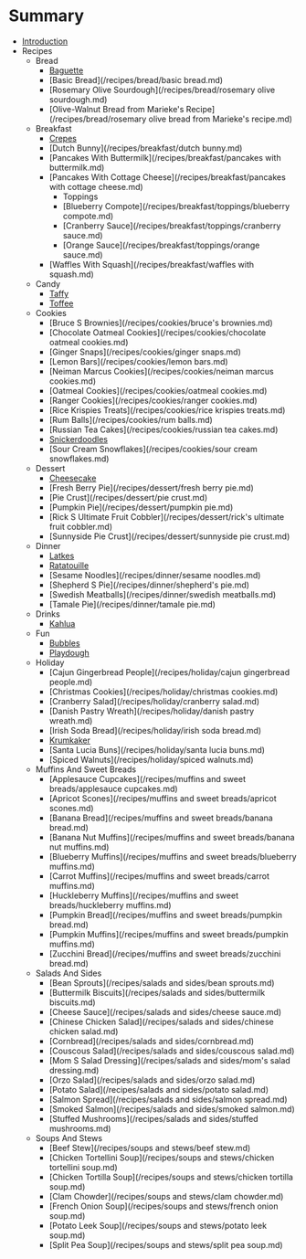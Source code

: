 # Summary

* [Introduction](README.md)
* Recipes
  * Bread
    * [Baguette](/recipes/bread/baguette.md)
    * [Basic Bread](/recipes/bread/basic bread.md)
    * [Rosemary Olive Sourdough](/recipes/bread/rosemary olive sourdough.md)
    * [Olive-Walnut Bread from Marieke's Recipe](/recipes/bread/rosemary olive bread from Marieke's recipe.md)
  * Breakfast
    * [Crepes](/recipes/breakfast/crepes.md)
    * [Dutch Bunny](/recipes/breakfast/dutch bunny.md)
    * [Pancakes With Buttermilk](/recipes/breakfast/pancakes with buttermilk.md)
    * [Pancakes With Cottage Cheese](/recipes/breakfast/pancakes with cottage cheese.md)
      * Toppings
      * [Blueberry Compote](/recipes/breakfast/toppings/blueberry compote.md)
      * [Cranberry Sauce](/recipes/breakfast/toppings/cranberry sauce.md)
      * [Orange Sauce](/recipes/breakfast/toppings/orange sauce.md)
    * [Waffles With Squash](/recipes/breakfast/waffles with squash.md)
  * Candy
    * [Taffy](/recipes/candy/taffy.md)
    * [Toffee](/recipes/candy/toffee.md)
  * Cookies
    * \[Bruce S Brownies\]\(/recipes/cookies/bruce's brownies.md\)
    * [Chocolate Oatmeal Cookies](/recipes/cookies/chocolate oatmeal cookies.md)
    * [Ginger Snaps](/recipes/cookies/ginger snaps.md)
    * [Lemon Bars](/recipes/cookies/lemon bars.md)
    * [Neiman Marcus Cookies](/recipes/cookies/neiman marcus cookies.md)
    * [Oatmeal Cookies](/recipes/cookies/oatmeal cookies.md)
    * [Ranger Cookies](/recipes/cookies/ranger cookies.md)
    * [Rice Krispies Treats](/recipes/cookies/rice krispies treats.md)
    * [Rum Balls](/recipes/cookies/rum balls.md)
    * [Russian Tea Cakes](/recipes/cookies/russian tea cakes.md)
    * [Snickerdoodles](/recipes/cookies/snickerdoodles.md)
    * [Sour Cream Snowflakes](/recipes/cookies/sour cream snowflakes.md)
  * Dessert
    * [Cheesecake](/recipes/dessert/cheesecake.md)
    * [Fresh Berry Pie](/recipes/dessert/fresh berry pie.md)
    * [Pie Crust](/recipes/dessert/pie crust.md)
    * [Pumpkin Pie](/recipes/dessert/pumpkin pie.md)
    * \[Rick S Ultimate Fruit Cobbler\]\(/recipes/dessert/rick's ultimate fruit cobbler.md\)
    * [Sunnyside Pie Crust](/recipes/dessert/sunnyside pie crust.md)
  * Dinner
    * [Latkes](/recipes/dinner/latkes.md)
    * [Ratatouille](/recipes/dinner/ratatouille.md)
    * [Sesame Noodles](/recipes/dinner/sesame noodles.md)
    * \[Shepherd S Pie\]\(/recipes/dinner/shepherd's pie.md\)
    * [Swedish Meatballs](/recipes/dinner/swedish meatballs.md)
    * [Tamale Pie](/recipes/dinner/tamale pie.md)
  * Drinks
    * [Kahlua](/recipes/drinks/kahlua.md)
  * Fun
    * [Bubbles](/recipes/fun/bubbles.md)
    * [Playdough](/recipes/fun/playdough.md)
  * Holiday
    * [Cajun Gingerbread People](/recipes/holiday/cajun gingerbread people.md)
    * [Christmas Cookies](/recipes/holiday/christmas cookies.md)
    * [Cranberry Salad](/recipes/holiday/cranberry salad.md)
    * [Danish Pastry Wreath](/recipes/holiday/danish pastry wreath.md)
    * [Irish Soda Bread](/recipes/holiday/irish soda bread.md)
    * [Krumkaker](/recipes/holiday/krumkaker.md)
    * [Santa Lucia Buns](/recipes/holiday/santa lucia buns.md)
    * [Spiced Walnuts](/recipes/holiday/spiced walnuts.md)
  * Muffins And Sweet Breads
    * [Applesauce Cupcakes](/recipes/muffins and sweet breads/applesauce cupcakes.md)
    * [Apricot Scones](/recipes/muffins and sweet breads/apricot scones.md)
    * [Banana Bread](/recipes/muffins and sweet breads/banana bread.md)
    * [Banana Nut Muffins](/recipes/muffins and sweet breads/banana nut muffins.md)
    * [Blueberry Muffins](/recipes/muffins and sweet breads/blueberry muffins.md)
    * [Carrot Muffins](/recipes/muffins and sweet breads/carrot muffins.md)
    * [Huckleberry Muffins](/recipes/muffins and sweet breads/huckleberry muffins.md)
    * [Pumpkin Bread](/recipes/muffins and sweet breads/pumpkin bread.md)
    * [Pumpkin Muffins](/recipes/muffins and sweet breads/pumpkin muffins.md)
    * [Zucchini Bread](/recipes/muffins and sweet breads/zucchini bread.md)
  * Salads And Sides
    * [Bean Sprouts](/recipes/salads and sides/bean sprouts.md)
    * [Buttermilk Biscuits](/recipes/salads and sides/buttermilk biscuits.md)
    * [Cheese Sauce](/recipes/salads and sides/cheese sauce.md)
    * [Chinese Chicken Salad](/recipes/salads and sides/chinese chicken salad.md)
    * [Cornbread](/recipes/salads and sides/cornbread.md)
    * [Couscous Salad](/recipes/salads and sides/couscous salad.md)
    * \[Mom S Salad Dressing\]\(/recipes/salads and sides/mom's salad dressing.md\)
    * [Orzo Salad](/recipes/salads and sides/orzo salad.md)
    * [Potato Salad](/recipes/salads and sides/potato salad.md)
    * [Salmon Spread](/recipes/salads and sides/salmon spread.md)
    * [Smoked Salmon](/recipes/salads and sides/smoked salmon.md)
    * [Stuffed Mushrooms](/recipes/salads and sides/stuffed mushrooms.md)
  * Soups And Stews
    * [Beef Stew](/recipes/soups and stews/beef stew.md)
    * [Chicken Tortellini Soup](/recipes/soups and stews/chicken tortellini soup.md)
    * [Chicken Tortilla Soup](/recipes/soups and stews/chicken tortilla soup.md)
    * [Clam Chowder](/recipes/soups and stews/clam chowder.md)
    * [French Onion Soup](/recipes/soups and stews/french onion soup.md)
    * [Potato Leek Soup](/recipes/soups and stews/potato leek soup.md)
    * [Split Pea Soup](/recipes/soups and stews/split pea soup.md)
